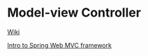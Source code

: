 # Model-view Controller

[Wiki](https://en.wikipedia.org/wiki/Model%E2%80%93view%E2%80%93controller)

[Intro to Spring Web MVC framework](https://docs.spring.io/spring-framework/docs/3.2.x/spring-framework-reference/html/mvc.html)